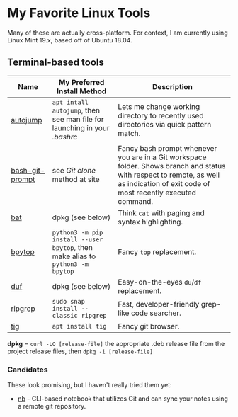 # My Favorite Linux Tools

Many of these are actually cross-platform. For context, I am currently using Linux
Mint 19.x, based off of Ubuntu 18.04.

## Terminal-based tools

Name | My Preferred Install Method | Description
---- | --------------------------- | -----------
[autojump](https://github.com/wting/autojump) | `apt intall autojump`, then see man file for launching in your *.bashrc* | Lets me change working directory to recently used directories via quick pattern match.
[bash-git-prompt](https://github.com/magicmonty/bash-git-prompt) | see *Git clone* method at site | Fancy bash prompt whenever you are in a Git workspace folder. Shows branch and status with respect to remote, as well as indication of exit code of most recently executed command.
[bat](https://github.com/sharkdp/bat) | dpkg (see below) | Think `cat` with paging and syntax highlighting.
[bpytop](https://github.com/aristocratos/bpytop) | `python3 -m pip install --user bpytop`, then make alias to `python3 -m bpytop`| Fancy `top` replacement.
[duf](https://github.com/muesli/duf) | dpkg (see below) | Easy-on-the-eyes `du`/`df` replacement.
[ripgrep](https://github.com/BurntSushi/ripgrep) | `sudo snap install --classic ripgrep` | Fast, developer-friendly grep-like code searcher.
[tig](https://jonas.github.io/tig/) | `apt install tig` | Fancy git browser.

**dpkg** = `curl -LO [release-file]` the appropriate .deb release file from the project release
files, then `dpkg -i [release-file]`

### Candidates

These look promising, but I haven't really tried them yet:

* [nb](https://github.com/xwmx/nb) - CLI-based notebook that utilizes Git and can
  sync your notes using a remote git repository.
